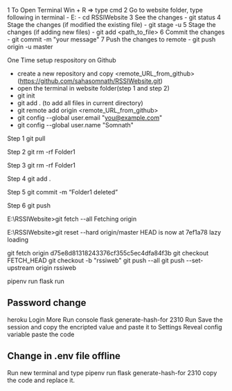 1 To Open Terminal
	Win + R => type cmd
2 Go to website folder, type following in terminal
	- E: 
	- cd RSSIWebsite
3 See the changes
	- git status
4 Stage the changes (if modified the existing file)
	- git stage -u
5 Stage the changes (if adding new files)
	- git add <path_to_file>
6 Commit the changes
	- git commit -m "your message"
7 Push the changes to remote
	- git push origin -u master

One Time setup respository on Github
 - create a new repository and copy <remote_URL_from_github> (https://github.com/sahasomnath/RSSIWebsite.git)
 - open the terminal in website folder(step 1 and step 2)
 - git init
 - git add . (to add all files in current directory)
 - git remote add origin <remote_URL_from_github>
 - git config --global user.email "you@example.com"
 - git config --global user.name "Somnath"



Step 1
git pull

Step 2
git rm -rf Folder1

Step 3
git rm -rf Folder1

Step 4
git add .

Step 5
git commit -m “Folder1 deleted”

Step 6
git push


E:\RSSIWebsite>git fetch --all
Fetching origin

E:\RSSIWebsite>git reset --hard origin/master
HEAD is now at 7ef1a78 lazy loading


git fetch origin d75e8d81318243376cf355c5ec4dfa84f3b
git checkout FETCH_HEAD
git checkout -b "rssiweb"
git push --all
git push --set-upstream origin rssiweb


pipenv run flask run


Password change
--------------------------
heroku Login
More
Run console
flask generate-hash-for 2310
Run
Save the session and copy the encripted value and paste it to
Settings
Reveal config variable
paste the code

Change in .env file offline
---------------------------------
Run new terminal and type
pipenv run flask generate-hash-for 2310
copy the code and replace it.